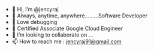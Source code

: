 - 👋 Hi, I’m @jencyraj
- 👀 Always, anytime, anywhere.........Software Developer
- 💞️ Love debugging
- 🌱 Certified Associate Google Cloud Engineer 
- 💞️ I’m looking to collaborate on ...
- 📫 How to reach me  : jencyraj91@gmail.com

<!---
jencyraj/jencyraj is a ✨ special ✨ repository because its `README.md` (this file) appears on your GitHub profile.
You can click the Preview link to take a look at your changes.
--->
